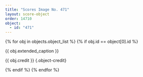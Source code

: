 ```yaml
---
title: "Scores Image No. 471"
layout: score-object
order: 14710
object:
  - id: "471"
---
```


{% for obj in objects.object_list %}
{% if obj.id == object[0].id %}

{{ obj.extended_caption }}

{{ obj.credit }} {.object-credit}

{% endif %}
{% endfor %}
